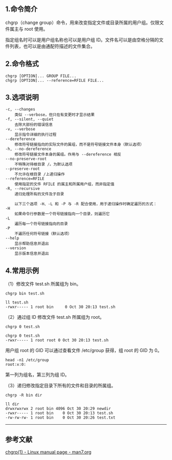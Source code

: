 ## 1.命令简介
chgrp（change group）命令，用来改变指定文件或目录所属的用户组。仅限文件属主与 root 使用。

指定组名时可以是用户组名称也可以是用户组 ID。文件名可以是由空格分隔的文件列表，也可以是由通配符描述的文件集合。

## 2.命令格式
```
chgrp [OPTION]... GROUP FILE...
chgrp [OPTION]... --reference=RFILE FILE...
```

## 3.选项说明
```
-c, --changes
	类似 --verbose，但只在有变更时才显示结果
-f, --silent, --quiet
	去除大部份的错误信息
-v, --verbose
	显示指令详细的执行过程
--dereference
	修改符号链接指向的实际文件的属组，而不是符号链接文件本身（默认选项）
-h, --no-dereference
	修改符号链接文件本身的属组。作用与 --dereference 相反
--no-preserve-root
	不特殊对待根目录 /。为默认选项
--preserve-root
	不允许在根目录 /上递归操作
--reference=RFILE
	使用指定的文件 RFILE 的属主和所属用户组，而非指定值
-R, --recursive
	递归处理所有的文件及子目录
	
	以下三个选项 -H、-L 和 -P 与 -R 配合使用，用于递归操作时确定遍历的方式：
-H
	如果命令行参数是一个符号链接指向一个目录，则遍历它
-L
	遍历每一个符号链接指向的目录
-P
	不遍历任何符号链接（默认选项）
--help
	显示帮助信息并退出
--version
	显示版本信息并退出
```

## 4.常用示例
（1）修改文件 test.sh 所属组为 bin。
```
chgrp bin test.sh

ll test.sh
-rwxr----- 1 root bin     0 Oct 30 20:13 test.sh
```

（2）通过组 ID 修改文件 test.sh 所属组为 root。
```
chgrp 0 test.sh

chgrp 0 test.sh
-rwxr----- 1 root root 0 Oct 30 20:13 test.sh
```
用户组 root 的 GID 可以通过查看文件 /etc/group 获得，组 root 的 GID 为 0。
```
head -n1 /etc/group
root:x:0:
```
第一列为组名，第三列为组 ID。

（3）递归修改指定目录下所有的文件和目录的所属组。
```
chgrp -R bin dir

ll dir
drwxrwxrwx 2 root bin 4096 Oct 30 20:29 newdir
-rwxr----- 1 root bin    0 Oct 30 20:13 test.sh
-rw-rw-rw- 1 root bin    0 Oct 30 20:26 test.txt
```

---
## 参考文献
[chgrp(1) - Linux manual page - man7.org](https://man7.org/linux/man-pages/man1/chgrp.1.html)
